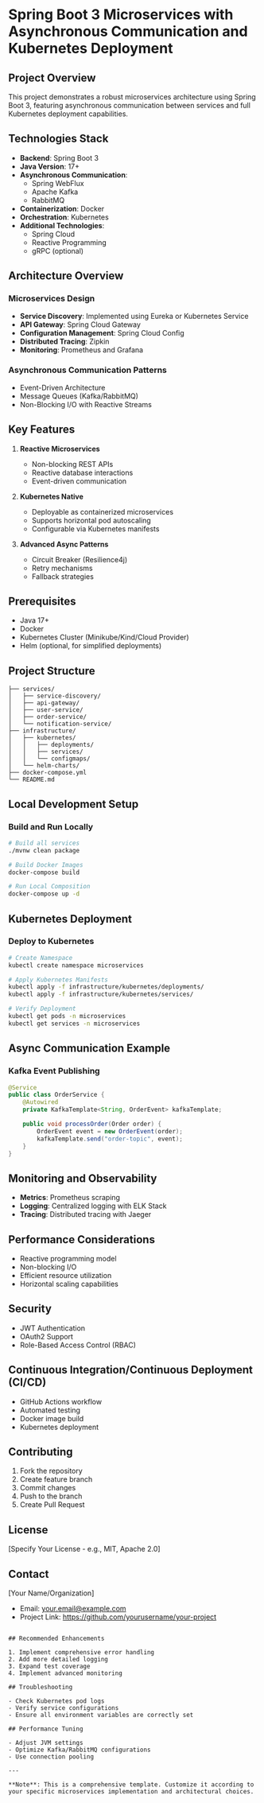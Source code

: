 # Spring Boot 3 Microservices with Asynchronous Communication and Kubernetes Deployment

## Project Overview

This project demonstrates a robust microservices architecture using Spring Boot 3, featuring asynchronous communication between services and full Kubernetes deployment capabilities.

## Technologies Stack

- **Backend**: Spring Boot 3
- **Java Version**: 17+
- **Asynchronous Communication**: 
  - Spring WebFlux
  - Apache Kafka
  - RabbitMQ
- **Containerization**: Docker
- **Orchestration**: Kubernetes
- **Additional Technologies**:
  - Spring Cloud
  - Reactive Programming
  - gRPC (optional)

## Architecture Overview

### Microservices Design
- **Service Discovery**: Implemented using Eureka or Kubernetes Service
- **API Gateway**: Spring Cloud Gateway
- **Configuration Management**: Spring Cloud Config
- **Distributed Tracing**: Zipkin
- **Monitoring**: Prometheus and Grafana

### Asynchronous Communication Patterns
- Event-Driven Architecture
- Message Queues (Kafka/RabbitMQ)
- Non-Blocking I/O with Reactive Streams

## Key Features

1. **Reactive Microservices**
   - Non-blocking REST APIs
   - Reactive database interactions
   - Event-driven communication

2. **Kubernetes Native**
   - Deployable as containerized microservices
   - Supports horizontal pod autoscaling
   - Configurable via Kubernetes manifests

3. **Advanced Async Patterns**
   - Circuit Breaker (Resilience4j)
   - Retry mechanisms
   - Fallback strategies

## Prerequisites

- Java 17+
- Docker
- Kubernetes Cluster (Minikube/Kind/Cloud Provider)
- Helm (optional, for simplified deployments)

## Project Structure

```
├── services/
│   ├── service-discovery/
│   ├── api-gateway/
│   ├── user-service/
│   ├── order-service/
│   └── notification-service/
├── infrastructure/
│   ├── kubernetes/
│   │   ├── deployments/
│   │   ├── services/
│   │   └── configmaps/
│   └── helm-charts/
├── docker-compose.yml
└── README.md
```

## Local Development Setup

### Build and Run Locally

```bash
# Build all services
./mvnw clean package

# Build Docker Images
docker-compose build

# Run Local Composition
docker-compose up -d
```

## Kubernetes Deployment

### Deploy to Kubernetes

```bash
# Create Namespace
kubectl create namespace microservices

# Apply Kubernetes Manifests
kubectl apply -f infrastructure/kubernetes/deployments/
kubectl apply -f infrastructure/kubernetes/services/

# Verify Deployment
kubectl get pods -n microservices
kubectl get services -n microservices
```

## Async Communication Example

### Kafka Event Publishing

```java
@Service
public class OrderService {
    @Autowired
    private KafkaTemplate<String, OrderEvent> kafkaTemplate;

    public void processOrder(Order order) {
        OrderEvent event = new OrderEvent(order);
        kafkaTemplate.send("order-topic", event);
    }
}
```

## Monitoring and Observability

- **Metrics**: Prometheus scraping
- **Logging**: Centralized logging with ELK Stack
- **Tracing**: Distributed tracing with Jaeger

## Performance Considerations

- Reactive programming model
- Non-blocking I/O
- Efficient resource utilization
- Horizontal scaling capabilities

## Security

- JWT Authentication
- OAuth2 Support
- Role-Based Access Control (RBAC)

## Continuous Integration/Continuous Deployment (CI/CD)

- GitHub Actions workflow
- Automated testing
- Docker image build
- Kubernetes deployment

## Contributing

1. Fork the repository
2. Create feature branch
3. Commit changes
4. Push to the branch
5. Create Pull Request

## License

[Specify Your License - e.g., MIT, Apache 2.0]

## Contact

[Your Name/Organization]
- Email: your.email@example.com
- Project Link: https://github.com/yourusername/your-project
```

## Recommended Enhancements

1. Implement comprehensive error handling
2. Add more detailed logging
3. Expand test coverage
4. Implement advanced monitoring

## Troubleshooting

- Check Kubernetes pod logs
- Verify service configurations
- Ensure all environment variables are correctly set

## Performance Tuning

- Adjust JVM settings
- Optimize Kafka/RabbitMQ configurations
- Use connection pooling

---

**Note**: This is a comprehensive template. Customize it according to your specific microservices implementation and architectural choices.
